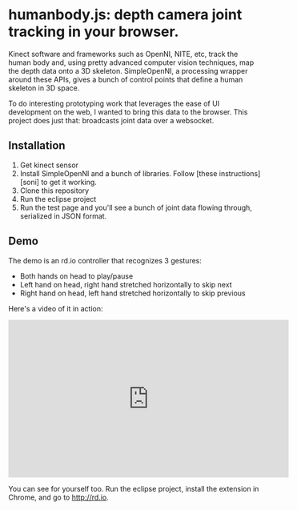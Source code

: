 # humanbody.js: depth camera joint tracking in your browser.

Kinect software and frameworks such as OpenNI, NITE, etc, track the
human body and, using pretty advanced computer vision techniques, map
the depth data onto a 3D skeleton. SimpleOpenNI, a processing wrapper
around these APIs, gives a bunch of control points that define a
human skeleton in 3D space.

To do interesting prototyping work that leverages the ease of UI
development on the web, I wanted to bring this data to the browser. This
project does just that: broadcasts joint data over a websocket.

## Installation

1. Get kinect sensor
2. Install SimpleOpenNI and a bunch of libraries. Follow [these
   instructions][soni] to get it working.
3. Clone this repository
4. Run the eclipse project
5. Run the test page and you'll see a bunch of joint data flowing
   through, serialized in JSON format.

## Demo

The demo is an rd.io controller that recognizes 3 gestures:

- Both hands on head to play/pause
- Left hand on head, right hand stretched horizontally to skip next
- Right hand on head, left hand stretched horizontally to skip previous

Here's a video of it in action:

<iframe width="560" height="315"
src="http://www.youtube.com/embed/dZcjfgILtzY" frameborder="0"
allowfullscreen></iframe>

You can see for yourself too. Run the eclipse project, install
the extension in Chrome, and go to <http://rd.io>.
